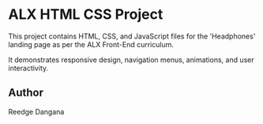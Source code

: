 # ALX HTML CSS Project

This project contains HTML, CSS, and JavaScript files for the 'Headphones' landing page as per the ALX Front-End curriculum.

It demonstrates responsive design, navigation menus, animations, and user interactivity.

## Author
Reedge Dangana
